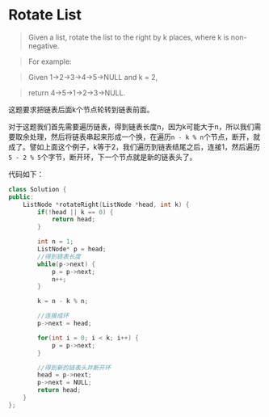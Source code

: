 # Rotate List

> Given a list, rotate the list to the right by k places, where k is non-negative.

> For example:

> Given 1->2->3->4->5->NULL and k = 2,

> return 4->5->1->2->3->NULL.

这题要求把链表后面k个节点轮转到链表前面。

对于这题我们首先需要遍历链表，得到链表长度n，因为k可能大于n，所以我们需要取余处理，然后将链表串起来形成一个换，在遍历`n - k % n`个节点，断开，就成了。譬如上面这个例子，k等于2，我们遍历到链表结尾之后，连接1，然后遍历 `5 - 2 % 5`个字节，断开环，下一个节点就是新的链表头了。

代码如下：

```c++
class Solution {
public:
    ListNode *rotateRight(ListNode *head, int k) {
        if(!head || k == 0) {
            return head;
        }

        int n = 1;
        ListNode* p = head;
        //得到链表长度
        while(p->next) {
            p = p->next;
            n++;
        }

        k = n - k % n;

        //连接成环
        p->next = head;

        for(int i = 0; i < k; i++) {
            p = p->next;
        }

        //得到新的链表头并断开环
        head = p->next;
        p->next = NULL;
        return head;
    }
};
```
